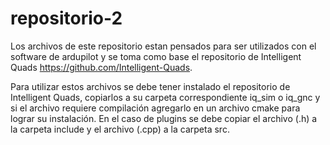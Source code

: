 # repositorio-2
Los archivos de este repositorio estan pensados para ser utilizados con el software de ardupilot y se toma como base el repositorio de Intelligent Quads
https://github.com/Intelligent-Quads.

Para utilizar estos archivos se debe tener instalado el repositorio de Intelligent Quads, copiarlos a su carpeta correspondiente iq_sim o iq_gnc y si el archivo requiere compilación agregarlo en un archivo cmake para lograr su instalación. En el caso de plugins se debe copiar el archivo (.h) a la carpeta include y el archivo (.cpp) a la carpeta src.  
